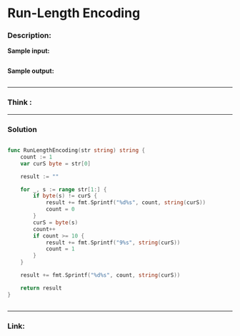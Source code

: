 # Run-Length Encoding

### Description:  


**Sample input:**  
```

```

**Sample output:**  
```
```


---
### Think :

---
### Solution
```go

func RunLengthEncoding(str string) string {
	count := 1
	var curS byte = str[0]

	result := ""

	for _, s := range str[1:] {
		if byte(s) != curS {
			result += fmt.Sprintf("%d%s", count, string(curS))
			count = 0
		}
		curS = byte(s)
		count++
		if count >= 10 {
			result += fmt.Sprintf("9%s", string(curS))
			count = 1
		}
	}

	result += fmt.Sprintf("%d%s", count, string(curS))

	return result
}



```




---

### Link:
